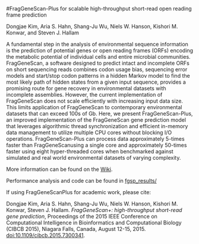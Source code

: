 #FragGeneScan-Plus for scalable high-throughput short-read open reading frame prediction

Dongjae Kim, Aria S. Hahn, Shang-Ju Wu, Niels W. Hanson, Kishori M. Konwar, and Steven J. Hallam 

A fundamental step in the analysis of environmental sequence information is the prediction of potential genes or open reading frames (ORFs) encoding the metabolic potential of individual cells and entire microbial communities. FragGeneScan, a software designed to predict intact and incomplete ORFs on short sequencing reads combines codon usage bias, sequencing error models and start/stop codon patterns in a hidden Markov model to find the most likely path of hidden states from a given input sequence, provides a promising route for gene recovery in environmental datasets with incomplete assemblies. However, the current implementation of FragGeneScan does not scale efficiently with increasing input data size. This limits application of FragGeneScan to contemporary environmental datasets that can exceed 100s of Gb. Here, we present FragGeneScan-Plus, an improved implementation of the FragGeneScan gene prediction model that leverages algorithmic thread synchronization and efficient in-memory data management to utilize multiple CPU cores without blocking I/O operations. FragGeneScan-Plus can process data approximately 5-times faster than FragGeneScanusing a single core and approximately 50-times faster using eight hyper-threaded cores when benchmarked against simulated and real world environmental datasets of varying complexity.

More information can be found on the [Wiki](https://github.com/hallamlab/FragGeneScanPlus/wiki).

Performance analysis and code can be found in [fgsp_results/](fgsp_results/)

If using FragGeneScanPlus for academic work, please cite:

Dongjae Kim, Aria S. Hahn, Shang-Ju Wu, Niels W. Hanson, Kishori M. Konwar, Steven J. Hallam. *FragGeneScan+: high-throughput short-read gene prediction*, Proceedings of the 2015 IEEE Conference on Computational Intelligence in Bioinformatics and Computational Biology (CIBCB 2015), Niagara Falls, Canada, August 12-15, 2015. [doi:10.1109/cibcb.2015.7300341](http://dx.doi.org/10.1109/cibcb.2015.7300341).
